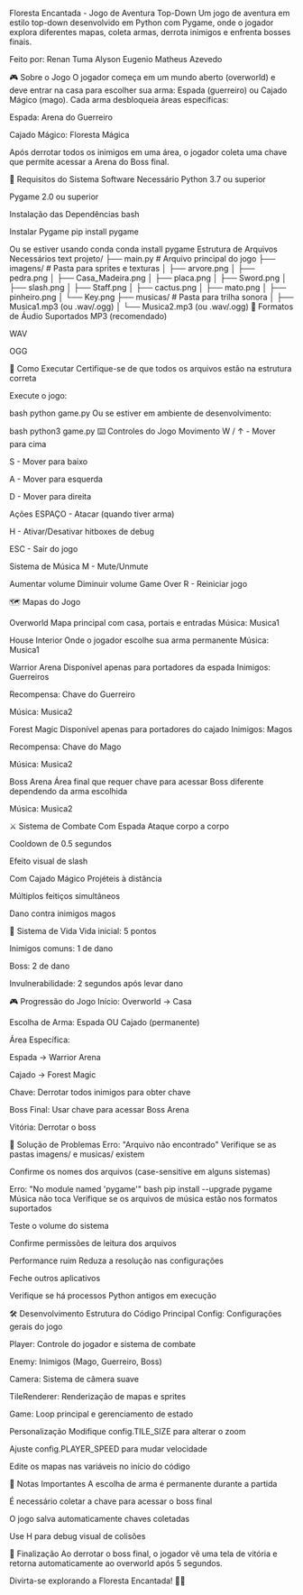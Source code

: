 Floresta Encantada - Jogo de Aventura Top-Down Um jogo de aventura em estilo top-down desenvolvido em Python com Pygame, onde o jogador explora diferentes mapas, coleta armas, derrota inimigos e enfrenta bosses finais.

Feito por: Renan Tuma
          Alyson Eugenio
          Matheus Azevedo


🎮 Sobre o Jogo O jogador começa em um mundo aberto (overworld) e deve entrar na casa para escolher sua arma: Espada (guerreiro) ou Cajado Mágico (mago). Cada arma desbloqueia áreas específicas:

Espada: Arena do Guerreiro

Cajado Mágico: Floresta Mágica

Após derrotar todos os inimigos em uma área, o jogador coleta uma chave que permite acessar a Arena do Boss final.

🚀 Requisitos do Sistema Software Necessário Python 3.7 ou superior

Pygame 2.0 ou superior

Instalação das Dependências bash

Instalar Pygame
pip install pygame

Ou se estiver usando conda
conda install pygame Estrutura de Arquivos Necessários text projeto/ ├── main.py # Arquivo principal do jogo ├── imagens/ # Pasta para sprites e texturas │ ├── arvore.png │ ├── pedra.png │ ├── Casa_Madeira.png │ ├── placa.png │ ├── Sword.png │ ├── slash.png │ ├── Staff.png │ ├── cactus.png │ ├── mato.png │ ├── pinheiro.png │ └── Key.png ├── musicas/ # Pasta para trilha sonora │ ├── Musica1.mp3 (ou .wav/.ogg) │ └── Musica2.mp3 (ou .wav/.ogg) 🎵 Formatos de Áudio Suportados MP3 (recomendado)

WAV

OGG

🎯 Como Executar Certifique-se de que todos os arquivos estão na estrutura correta

Execute o jogo:

bash python game.py Ou se estiver em ambiente de desenvolvimento:

bash python3 game.py ⌨️ Controles do Jogo Movimento W / ↑ - Mover para cima

S - Mover para baixo

A  - Mover para esquerda

D - Mover para direita

Ações ESPAÇO - Atacar (quando tiver arma)

H - Ativar/Desativar hitboxes de debug

ESC - Sair do jogo

Sistema de Música M - Mute/Unmute

Aumentar volume
Diminuir volume
Game Over R - Reiniciar jogo

🗺️ Mapas do Jogo

Overworld Mapa principal com casa, portais e entradas
Música: Musica1

House Interior Onde o jogador escolhe sua arma permanente
Música: Musica1

Warrior Arena Disponível apenas para portadores da espada
Inimigos: Guerreiros

Recompensa: Chave do Guerreiro

Música: Musica2

Forest Magic Disponível apenas para portadores do cajado
Inimigos: Magos

Recompensa: Chave do Mago

Música: Musica2

Boss Arena Área final que requer chave para acessar
Boss diferente dependendo da arma escolhida

Música: Musica2

⚔️ Sistema de Combate Com Espada Ataque corpo a corpo

Cooldown de 0.5 segundos

Efeito visual de slash

Com Cajado Mágico Projéteis à distância

Múltiplos feitiços simultâneos

Dano contra inimigos magos

🏥 Sistema de Vida Vida inicial: 5 pontos

Inimigos comuns: 1 de dano

Boss: 2 de dano

Invulnerabilidade: 2 segundos após levar dano

🎮 Progressão do Jogo Início: Overworld → Casa

Escolha de Arma: Espada OU Cajado (permanente)

Área Específica:

Espada → Warrior Arena

Cajado → Forest Magic

Chave: Derrotar todos inimigos para obter chave

Boss Final: Usar chave para acessar Boss Arena

Vitória: Derrotar o boss

🐛 Solução de Problemas Erro: "Arquivo não encontrado" Verifique se as pastas imagens/ e musicas/ existem

Confirme os nomes dos arquivos (case-sensitive em alguns sistemas)

Erro: "No module named 'pygame'" bash pip install --upgrade pygame Música não toca Verifique se os arquivos de música estão nos formatos suportados

Teste o volume do sistema

Confirme permissões de leitura dos arquivos

Performance ruim Reduza a resolução nas configurações

Feche outros aplicativos

Verifique se há processos Python antigos em execução

🛠️ Desenvolvimento Estrutura do Código Principal Config: Configurações gerais do jogo

Player: Controle do jogador e sistema de combate

Enemy: Inimigos (Mago, Guerreiro, Boss)

Camera: Sistema de câmera suave

TileRenderer: Renderização de mapas e sprites

Game: Loop principal e gerenciamento de estado

Personalização Modifique config.TILE_SIZE para alterar o zoom

Ajuste config.PLAYER_SPEED para mudar velocidade

Edite os mapas nas variáveis no início do código

📝 Notas Importantes A escolha de arma é permanente durante a partida

É necessário coletar a chave para acessar o boss final

O jogo salva automaticamente chaves coletadas

Use H para debug visual de colisões

🎊 Finalização Ao derrotar o boss final, o jogador vê uma tela de vitória e retorna automaticamente ao overworld após 5 segundos.

Divirta-se explorando a Floresta Encantada! 🌳✨
